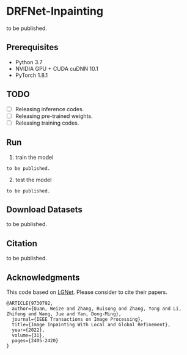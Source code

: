 # DRFNet-Inpainting

to be published.

## Prerequisites

- Python 3.7
- NVIDIA GPU + CUDA cuDNN 10.1
- PyTorch 1.8.1

## TODO

- [ ] Releasing inference codes.
- [ ] Releasing pre-trained weights.
- [ ] Releasing training codes.

## Run
1. train the model
```
to be published.
```
2. test the model
```
to be published.
```

## Download Datasets

to be published. 


## Citation

to be published. 

## Acknowledgments

This code based on [LGNet](https://github.com/weizequan/LGNet). Please consider to cite their papers.
```
@ARTICLE{9730792,
  author={Quan, Weize and Zhang, Ruisong and Zhang, Yong and Li, Zhifeng and Wang, Jue and Yan, Dong-Ming},
  journal={IEEE Transactions on Image Processing}, 
  title={Image Inpainting With Local and Global Refinement}, 
  year={2022},
  volume={31},
  pages={2405-2420}
}
```
